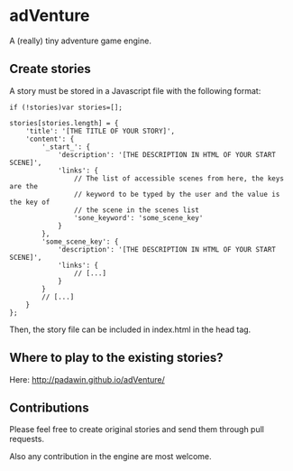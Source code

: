 # adVenture

A (really) tiny adventure game engine.

## Create stories

A story must be stored in a Javascript file with the following format:

```
if (!stories)var stories=[];

stories[stories.length] = {
	'title': '[THE TITLE OF YOUR STORY]',
	'content': {
		'_start_': {
			'description': '[THE DESCRIPTION IN HTML OF YOUR START SCENE]',
			'links': {
				// The list of accessible scenes from here, the keys are the
				// keyword to be typed by the user and the value is the key of
				// the scene in the scenes list
				'sone_keyword': 'some_scene_key'
			}
		},
		'some_scene_key': {
			'description': '[THE DESCRIPTION IN HTML OF YOUR START SCENE]',
			'links': {
				// [...]
			}
		}
		// [...]
	}
};

```

Then, the story file can be included in index.html in the head tag.

## Where to play to the existing stories?

Here: http://padawin.github.io/adVenture/

## Contributions

Please feel free to create original stories and send them through pull requests.

Also any contribution in the engine are most welcome.
